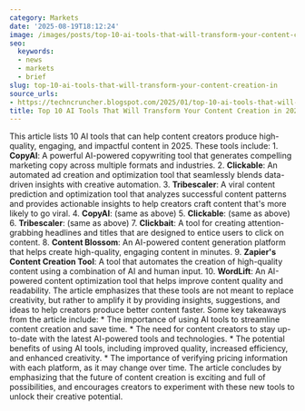 ```yaml
---
category: Markets
date: '2025-08-19T18:12:24'
image: /images/posts/top-10-ai-tools-that-will-transform-your-content-creation-in.jpg
seo:
  keywords:
  - news
  - markets
  - brief
slug: top-10-ai-tools-that-will-transform-your-content-creation-in
source_urls:
- https://techncruncher.blogspot.com/2025/01/top-10-ai-tools-that-will-transform.html
title: Top 10 AI Tools That Will Transform Your Content Creation in 2025
---
```


This article lists 10 AI tools that can help content creators produce high-quality, engaging, and impactful content in 2025. These tools include:  1. **CopyAI**: A powerful AI-powered copywriting tool that generates compelling marketing copy across multiple formats and industries. 2. **Clickable**: An automated ad creation and optimization tool that seamlessly blends data-driven insights with creative automation. 3. **Tribescaler**: A viral content prediction and optimization tool that analyzes successful content patterns and provides actionable insights to help creators craft content that's more likely to go viral. 4. **CopyAI**: (same as above) 5. **Clickable**: (same as above) 6. **Tribescaler**: (same as above) 7. **Clickbait**: A tool for creating attention-grabbing headlines and titles that are designed to entice users to click on content. 8. **Content Blossom**: An AI-powered content generation platform that helps create high-quality, engaging content in minutes. 9. **Zapier's Content Creation Tool**: A tool that automates the creation of high-quality content using a combination of AI and human input. 10. **WordLift**: An AI-powered content optimization tool that helps improve content quality and readability.  The article emphasizes that these tools are not meant to replace creativity, but rather to amplify it by providing insights, suggestions, and ideas to help creators produce better content faster.  Some key takeaways from the article include:  * The importance of using AI tools to streamline content creation and save time. * The need for content creators to stay up-to-date with the latest AI-powered tools and technologies. * The potential benefits of using AI tools, including improved quality, increased efficiency, and enhanced creativity. * The importance of verifying pricing information with each platform, as it may change over time.  The article concludes by emphasizing that the future of content creation is exciting and full of possibilities, and encourages creators to experiment with these new tools to unlock their creative potential.